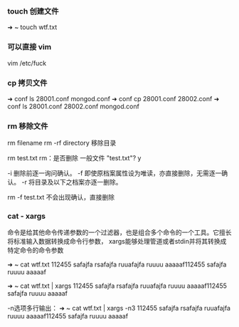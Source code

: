 ### touch 创建文件
➜  ~ touch wtf.txt

### 可以直接 vim
vim /etc/fuck

### cp 拷贝文件
➜  conf ls
28001.conf  mongod.conf
➜  conf cp 28001.conf 28002.conf
➜  conf ls
28001.conf  28002.conf  mongod.conf

### rm 移除文件
rm filename
rm -rf directory 移除目录

rm  test.txt 
rm：是否删除 一般文件 "test.txt"? y  

-i 删除前逐一询问确认。
-f 即使原档案属性设为唯读，亦直接删除，无需逐一确认。
-r 将目录及以下之档案亦逐一删除。

rm -f test.txt 不会出现确认，直接删除

### cat - xargs
命令是给其他命令传递参数的一个过滤器，也是组合多个命令的一个工具。它擅长将标准输入数据转换成命令行参数，
xargs能够处理管道或者stdin并将其转换成特定命令的命令参数

➜  ~ cat wtf.txt
112455
safajfa
rsafajfa
ruuafajfa
ruuuu
aaaaaf112455
safajfa
ruuuu
aaaaaf

➜  ~ cat wtf.txt | xargs
112455 safajfa rsafajfa ruuafajfa ruuuu aaaaaf112455 safajfa ruuuu aaaaaf


-n选项多行输出：
➜  ~ cat wtf.txt | xargs -n3
112455 safajfa rsafajfa
ruuafajfa ruuuu aaaaaf112455
safajfa ruuuu aaaaaf